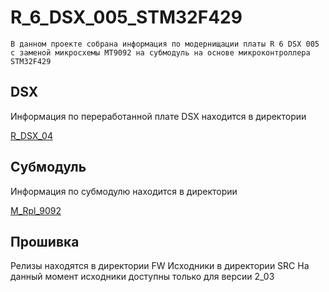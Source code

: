 # **R_6_DSX_005_STM32F429**

    В данном проекте собрана информация по модернищации платы R 6 DSX 005
    с заменой микросхемы MT9092 на субмодуль на основе микроконтроллера STM32F429

## DSX
Информация по переработанной плате DSX находится в директории

[R_DSX_04](http://gitlab.git-holding.ru:9071/git-comm/mt9092-stm/-/tree/main/R_DSX_04_M?ref_type=heads)

##  Субмодуль
Информация по субмодулю находится в директории

[M_Rpl_9092](http://gitlab.git-holding.ru:9071/git-comm/mt9092-stm/-/tree/main/M_Rpl_9092?ref_type=heads)

## Прошивка 

Релизы находятся в директории FW
Исходники в директории SRC
На данный момент исходники доступны только для версии 2_03

